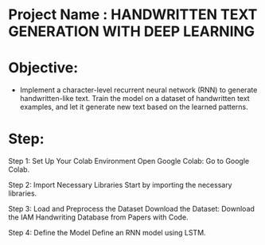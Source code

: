 # Project Name : HANDWRITTEN TEXT GENERATION WITH DEEP LEARNING

# Objective: 
- Implement a character-level recurrent neural network (RNN) to
generate handwritten-like text. Train the model on a dataset of
handwritten text examples, and let it generate new text based on
the learned patterns.
# Step:
Step 1: Set Up Your Colab Environment Open Google Colab: Go to Google Colab.

Step 2: Import Necessary Libraries Start by importing the necessary libraries.

Step 3: Load and Preprocess the Dataset Download the Dataset: Download the IAM Handwriting Database from Papers with Code.

Step 4: Define the Model Define an RNN model using LSTM.
